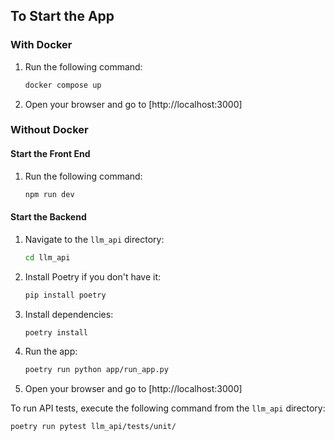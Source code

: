 ## To Start the App

### With Docker
1. Run the following command:
    ```bash
    docker compose up
    ```
2. Open your browser and go to [http://localhost:3000]

### Without Docker

#### Start the Front End
1. Run the following command:
    ```bash
    npm run dev
    ```

#### Start the Backend
1. Navigate to the `llm_api` directory:
    ```bash
    cd llm_api
    ```
2. Install Poetry if you don't have it:
    ```bash
    pip install poetry
    ```
3. Install dependencies:
    ```bash
    poetry install
    ```
4. Run the app:
    ```bash
    poetry run python app/run_app.py
    ```
5. Open your browser and go to [http://localhost:3000]

To run API tests, execute the following command from the `llm_api` directory:
```bash
poetry run pytest llm_api/tests/unit/
```
